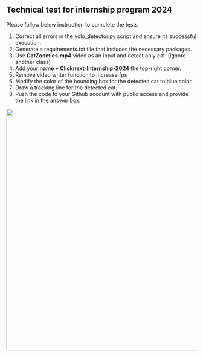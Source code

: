 ## Technical test for internship program 2024

Please follow below instruction to complete the tests
1. Correct all errors in the yolo_detector.py script and ensure its successful execution.
2. Generate a requirements.txt file that includes the necessary packages.
3. Use **CatZoomies.mp4** video as an input and detect only cat. (Ignore another class)
4. Add your **name + Clicknext-Internship-2024** the top-right corner.
5. Remove video writer function to increase fps
6. Modify the color of the bounding box for the detected cat to blue color.
7. Draw a tracking line for the detected cat.
8. Push the code to your Github account with public access and provide the link in the answer box.

<p align="left">
  <img src="demo.gif" width="640"/>
</p>
